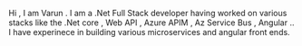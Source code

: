 Hi , 
I am Varun . I am a .Net Full Stack developer having worked on various stacks like the .Net core , Web API , Azure APIM , Az Service Bus , 
Angular .. I have experinece in building various microservices and angular front ends.
